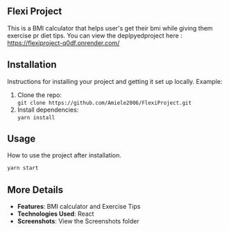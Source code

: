 ## Flexi Project

This is a BMI calculator that helps user's get their bmi while giving them exercise pr diet tips. You can view the deplpyedproject here :
https://flexiproject-q0df.onrender.com/


## Installation

Instructions for installing your project and getting it set up locally. Example:

1. Clone the repo:  
   `git clone https://github.com/Amiele2006/FlexiProject.git`
2. Install dependencies:  
   `yarn install`


## Usage

How to use the project after installation.

```bash
yarn start
```

## More Details

- **Features**: BMI calculator and Exercise Tips
- **Technologies Used**: React 
- **Screenshots**: View the Screenshots folder
